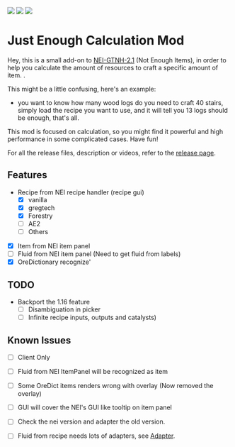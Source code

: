 [![][1]][3] [![][2]][3] [![][4]][5]

# Just Enough Calculation Mod

Hey, this is a small add-on to [NEI-GTNH-2.1](https://github.com/GTNewHorizons/NotEnoughItems) (Not Enough Items), in
order to help you calculate the amount of resources to craft a specific amount of item. .

This might be a little confusing, here's an example:

- you want to know how many wood logs do you need to craft 40 stairs, simply load the recipe you want to use, and it will
tell you 13 logs should be enough, that's all. 

This mod is focused on calculation, so you might find it powerful and high performance in some complicated cases. Have fun!

For all the release files, description or videos, refer to
the [release page](https://minecraft.curseforge.com/projects/just-enough-calculation).

## Features

- Recipe from NEI recipe handler (recipe gui)
  - [x] vanilla
  - [x] gregtech
  - [x] Forestry
  - [ ] AE2
  - [ ] Others
- [x] Item from NEI item panel
- [ ] Fluid from NEI item panel (Need to get fluid from labels)
- [x] OreDictionary recognize'

## TODO

- Backport the 1.16 feature
  - [ ] Disambiguation in picker
  - [ ] Infinite recipe inputs, outputs and catalysts)

## Known Issues
- [ ] Client Only
- [ ] Fluid from NEI ItemPanel will be recognized as item
- [ ] Some OreDict items renders wrong with overlay (Now removed the overlay)
- [ ] GUI will cover the NEI's GUI like tooltip on item panel
- [ ] Check the nei version and adapter the old version.
- [ ] Fluid from recipe needs lots of adapters, see [Adapter](./src/main/java/me/towdium/jecalculation/nei/Adapter.java).


[1]: http://cf.way2muchnoise.eu/full_just-enough-calculation_downloads.svg

[2]: http://cf.way2muchnoise.eu/versions/just-enough-calculation.svg

[3]: https://minecraft.curseforge.com/projects/just-enough-calculation

[4]: https://img.shields.io/discord/517485644163973120.svg?logo=discord

[5]: https://discord.gg/M3fNfTW

